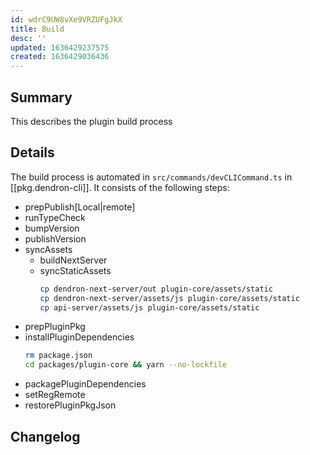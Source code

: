 ```yaml
---
id: wdrC9UW8vXe9VRZUFgJkX
title: Build
desc: ''
updated: 1636429237575
created: 1636429036436
---
```


## Summary
This describes the plugin build process

## Details

The build process is automated in `src/commands/devCLICommand.ts` in [[pkg.dendron-cli]]. It consists of the following steps:

- prepPublish[Local|remote]
- runTypeCheck
- bumpVersion
- publishVersion
- syncAssets
    - buildNextServer
    - syncStaticAssets
        ```sh
        cp dendron-next-server/out plugin-core/assets/static
        cp dendron-next-server/assets/js plugin-core/assets/static
        cp api-server/assets/js plugin-core/assets/static
        ```
- prepPluginPkg
- installPluginDependencies
    ```sh
    rm package.json
    cd packages/plugin-core && yarn --no-lockfile
    ```
- packagePluginDependencies
- setRegRemote
- restorePluginPkgJson

## Changelog
<!-- All changes -->
